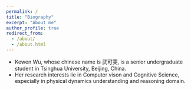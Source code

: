 ```yaml
---
permalink: /
title: "Biography"
excerpt: "About me"
author_profile: true
redirect_from: 
  - /about/
  - /about.html
---
```


- Kewen Wu, whose chinese name is 武可雯, is a senior undergraduate student in Tsinghua University, Beijing, China. 
- Her research interests lie in Computer vison and Cognitive Science, especially in physical dynamics understanding and reasoning domain.


